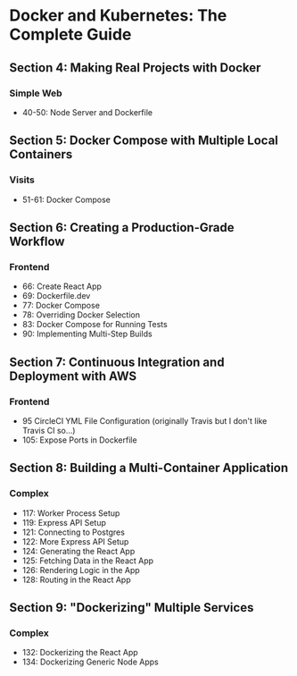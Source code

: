 # Docker and Kubernetes: The Complete Guide

## Section 4: Making Real Projects with Docker
### Simple Web

- 40-50: Node Server and Dockerfile

## Section 5: Docker Compose with Multiple Local Containers
### Visits

- 51-61: Docker Compose

## Section 6: Creating a Production-Grade Workflow
### Frontend

- 66: Create React App
- 69: Dockerfile.dev
- 77: Docker Compose
- 78: Overriding Docker Selection
- 83: Docker Compose for Running Tests
- 90: Implementing Multi-Step Builds

## Section 7: Continuous Integration and Deployment with AWS
### Frontend

- 95 CircleCI YML File Configuration (originally Travis but I don't like Travis CI so...)
- 105: Expose Ports in Dockerfile

## Section 8: Building a Multi-Container Application
### Complex

- 117: Worker Process Setup
- 119: Express API Setup
- 121: Connecting to Postgres
- 122: More Express API Setup
- 124: Generating the React App
- 125: Fetching Data in the React App
- 126: Rendering Logic in the App
- 128: Routing in the React App

## Section 9: "Dockerizing" Multiple Services
### Complex

- 132: Dockerizing the React App
- 134: Dockerizing Generic Node Apps
